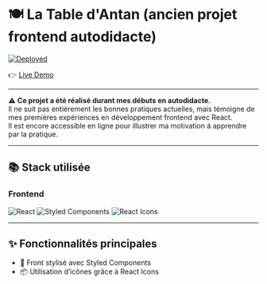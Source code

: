 # 🍽️ La Table d'Antan (ancien projet frontend autodidacte)

[![Deployed](https://img.shields.io/badge/Site%20en%20ligne-Disponible-32CD32?style=for-the-badge)](https://la-table-d-antan.vercel.app)

👉 [Live Demo](https://la-table-d-antan.vercel.app)

---

⚠️ **Ce projet a été réalisé durant mes débuts en autodidacte.**  
Il ne suit pas entièrement les bonnes pratiques actuelles, mais témoigne de mes premières expériences en développement frontend avec React.  
Il est encore accessible en ligne pour illustrer ma motivation à apprendre par la pratique.

---

## 📚 Stack utilisée

### Frontend

<p align="left">
  <img src="https://img.shields.io/badge/React-61DAFB?style=for-the-badge&logo=react&logoColor=black" alt="React" />
  <img src="https://img.shields.io/badge/Styled%20Components-DB7093?style=for-the-badge&logo=styled-components&logoColor=white" alt="Styled Components" />
  <img src="https://img.shields.io/badge/React%20Icons-61DAFB?style=for-the-badge&logo=react&logoColor=black" alt="React Icons" />
</p>

---

## ✨ Fonctionnalités principales

- 🎨 Front stylisé avec Styled Components
- 📦 Utilisation d’icônes grâce à React Icons

  
